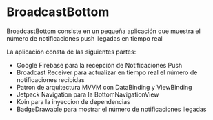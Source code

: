 # BroadcastBottom

BroadcastBottom consiste en un pequeña aplicación que muestra el número de notificaciones push llegadas en tiempo real

La aplicación consta de las siguientes partes:
- Google Firebase para la recepción de Notificaciones Push
- Broadcast Receiver para actualizar en tiempo real el número de notificaciones recibidas
- Patron de arquitectura MVVM con DataBinding y ViewBinding
- Jetpack Navigation para la BottomNavigationView
- Koin para la inyeccion de dependencias
- BadgeDrawable para mostrar el número de notificaciones llegadas
